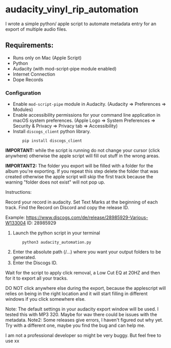 # audacity_vinyl_rip_automation
I wrote a simple python/ apple script to automate metadata entry for an export of multiple audio files. 

## Requirements:
 - Runs only on Mac (Apple Script)
 - Python
 - Audacity (with mod-script-pipe module enabled)
 - Internet Connection
 - Dope Records

### Configuration
 - Enable `mod-script-pipe` module in Audacity.  (Audacity => Preferences => Modules)
 - Enable accessibility permissions for your command line application in macOS system preferences.  (Apple Logo => System Preferences => Security & Privacy => Privacy tab => Accessibility)
 - Install `discogs_client` python library.
    ```
        pip install discogs_client
    ```

**IMPORTANT:** while the script is running do not change your cursor (click anywhere) otherwise the apple script will fill out stuff in the wrong areas.

**IMPORTANT2:** The folder you export will be filled with a folder for the album you're exporting. If you repeat this step delete the folder that was created otherwise the apple script will skip the first track because the warning "folder does not exist" will not pop up.

Instructions:

Record your record in audacity.
Set Text Marks at the beginning of each track. 
Find the Record on Discord and copy the release ID. 

Example: 
https://www.discogs.com/de/release/28985929-Various-W133004
ID: 28985929

1. Launch the python script in your terminal
    ```
        python3 audacity_automation.py
    ```
2. Enter the absolute path (/...) where you want your output folders to be generated.
3. Enter the Discogs ID.

Wait for the script to apply click removal, a Low Cut EQ at 20HZ and then for it to export all your tracks. 

DO NOT click anywhere else during the export, because the applescript will relies on being in the right location and it will start filling in different windows if you click somewhere else.

Note: The default settings in your audacity export window will be used. I tested this with MP3 320. Maybe for wav there could be issues with the metadata. 
Note2: Some releases give errors, I haven't figured out why yet. Try with a different one, maybe you find the bug and can help me. 


I am not a professional developer so might be very buggy. But feel free to use xx

